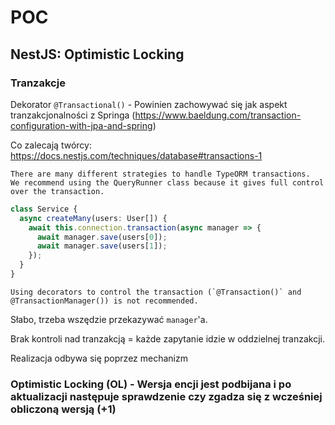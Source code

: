 # POC

## NestJS: Optimistic Locking

### Tranzakcje
Dekorator `@Transactional()` - Powinien zachowywać się jak aspekt tranzakcjonalności z Springa
(https://www.baeldung.com/transaction-configuration-with-jpa-and-spring)

Co zalecają twórcy: https://docs.nestjs.com/techniques/database#transactions-1

```text
There are many different strategies to handle TypeORM transactions.
We recommend using the QueryRunner class because it gives full control over the transaction.
```

```typescript
class Service {
  async createMany(users: User[]) {
    await this.connection.transaction(async manager => {
      await manager.save(users[0]);
      await manager.save(users[1]);
    });
  }
}
```

```text
Using decorators to control the transaction (`@Transaction()` and @TransactionManager()) is not recommended.
```

Słabo, trzeba wszędzie przekazywać `manager`'a.

Brak kontroli nad tranzakcją = każde zapytanie idzie w oddzielnej tranzakcji.


Realizacja odbywa się poprzez mechanizm 



### Optimistic Locking (OL) - Wersja encji jest podbijana i po aktualizacji następuje sprawdzenie czy zgadza się z wcześniej obliczoną wersją (+1)
